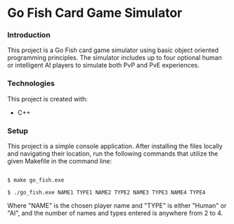 # Go Fish Card Game Simulator

### Introduction
This project is a Go Fish card game simulator using basic object oriented programming principles. The simulator includes up to four optional human or intelligent AI players to simulate both PvP and PvE experiences. 

### Technologies
This project is created with:
* C++

### Setup
This project is a simple console application. After installing the files locally and navigating their location, run the following commands that utilize the given Makefile in the command line:

```

$ make go_fish.exe

$ ./go_fish.exe NAME1 TYPE1 NAME2 TYPE2 NAME3 TYPE3 NAME4 TYPE4

```

Where "NAME" is the chosen player name and "TYPE" is either "Human" or "AI", and the number of names and types entered is anywhere from 2 to 4.

